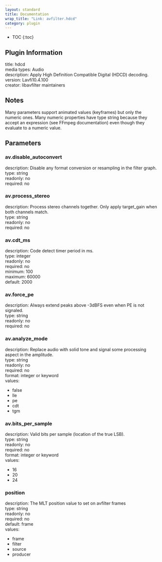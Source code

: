 ```yaml
---
layout: standard
title: Documentation
wrap_title: "Link: avfilter.hdcd"
category: plugin
---
```

* TOC
{:toc}

## Plugin Information

title: hdcd  
media types:
Audio  
description: Apply High Definition Compatible Digital (HDCD) decoding.  
version: Lavfi10.4.100  
creator: libavfilter maintainers  

## Notes

Many parameters support animated values (keyframes) but only the numeric ones. Many numeric properties have type string because they accept an expression (see FFmpeg documentation) even though they evaluate to a numeric value.

## Parameters

### av.disable_autoconvert

  
description:
Disable any format conversion or resampling in the filter graph.  
type: string  
readonly: no  
required: no  

### av.process_stereo

  
description:
Process stereo channels together. Only apply target_gain when both channels match.  
type: string  
readonly: no  
required: no  

### av.cdt_ms

  
description:
Code detect timer period in ms.  
type: integer  
readonly: no  
required: no  
minimum: 100  
maximum: 60000  
default: 2000  

### av.force_pe

  
description:
Always extend peaks above -3dBFS even when PE is not signaled.  
type: string  
readonly: no  
required: no  

### av.analyze_mode

  
description:
Replace audio with solid tone and signal some processing aspect in the amplitude.  
type: string  
readonly: no  
required: no  
format: integer or keyword  
values:  

* false
* lle
* pe
* cdt
* tgm

### av.bits_per_sample

  
description:
Valid bits per sample (location of the true LSB).  
type: string  
readonly: no  
required: no  
format: integer or keyword  
values:  

* 16
* 20
* 24

### position

  
description:
The MLT position value to set on avfilter frames  
type: string  
readonly: no  
required: no  
default: frame  
values:  

* frame
* filter
* source
* producer

